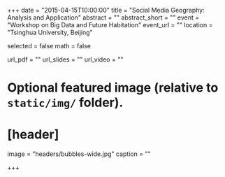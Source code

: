 +++
date = "2015-04-15T10:00:00"
title = "Social Media Geography: Analysis and Application"
abstract = ""
abstract_short = ""
event = "Workshop on Big Data and Future Habitation"
event_url = ""
location = "Tsinghua University, Beijing"

selected = false
math = false

url_pdf = ""
url_slides = ""
url_video = ""

# Optional featured image (relative to `static/img/` folder).
# [header]
image = "headers/bubbles-wide.jpg"
caption = ""

+++


